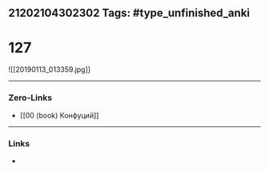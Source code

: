 21202104302302
Tags: #type_unfinished_anki 
---
# 127

![[20190113_013359.jpg]]

---
### Zero-Links
- [[00 (book) Конфуций]]
---
### Links
-